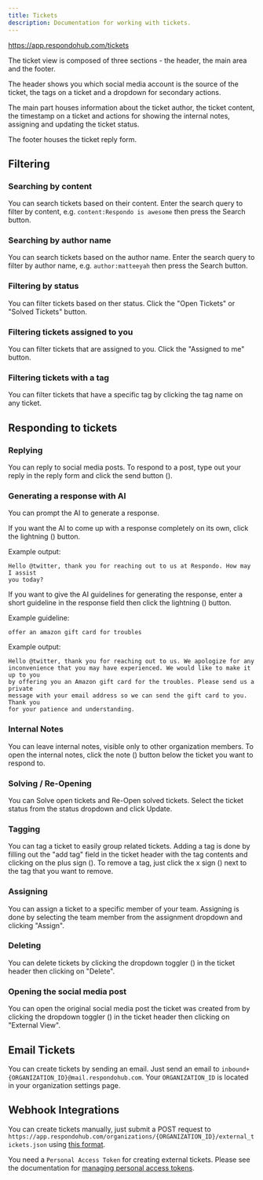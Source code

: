 ```yaml
---
title: Tickets
description: Documentation for working with tickets.
---
```


<https://app.respondohub.com/tickets>

The ticket view is composed of three sections - the header, the main area and
the footer.

The header shows you which social media account is the source of the
ticket, the tags on a ticket and a dropdown for secondary actions.

The main part houses information about the ticket author, the ticket content,
the timestamp on a ticket and actions for showing the internal notes, assigning
and updating the ticket status.

The footer houses the ticket reply form.

## Filtering

### Searching by content

You can search tickets based on their content. Enter the search query to filter
by content, e.g. `content:Respondo is awesome` then press the Search button.

### Searching by author name

You can search tickets based on the author name. Enter the search query to
filter by author name, e.g. `author:matteeyah` then press the Search button.

### Filtering by status

You can filter tickets based on ther status. Click the "Open Tickets" or "Solved
Tickets" button.

### Filtering tickets assigned to you

You can filter tickets that are assigned to you. Click the "Assigned to me"
button.

### Filtering tickets with a tag

You can filter tickets that have a specific tag by clicking the tag name on any
ticket.

## Responding to tickets

### Replying

You can reply to social media posts. To respond to a post, type out your reply
in the reply form and click the send button (<i class="bi bi-telegram"></i>).

### Generating a response with AI

You can prompt the AI to generate a response.

If you want the AI to come up with a response completely on its own, click the
lightning (<i class="bi bi-lightning"></i>) button.

Example output:

```plain
Hello @twitter, thank you for reaching out to us at Respondo. How may I assist
you today?
```

If you want to give the AI guidelines for generating the response, enter a short
guideline in the response field then click the lightning
(<i class="bi bi-lightning"></i>) button.

Example guideline:

```plain
offer an amazon gift card for troubles
```

Example output:

```plain
Hello @twitter, thank you for reaching out to us. We apologize for any
inconvenience that you may have experienced. We would like to make it up to you
by offering you an Amazon gift card for the troubles. Please send us a private
message with your email address so we can send the gift card to you. Thank you
for your patience and understanding.
```

### Internal Notes

You can leave internal notes, visible only to other organization members. To open
the internal notes, click the note (<i class="bi bi-sticky"></i>) button below
the ticket you want to respond to.

### Solving / Re-Opening

You can Solve open tickets and Re-Open solved tickets. Select the ticket status
from the status dropdown and click Update.

### Tagging

You can tag a ticket to easily group related tickets. Adding a tag is done by
filling out the "add tag" field in the ticket header with the tag contents and
clicking on the plus sign (<i class="bi bi-plus"></i>). To remove a tag, just
click the x sign (<i class="bi bi-x"></i>) next to the tag that you want to
remove.

### Assigning

You can assign a ticket to a specific member of your team. Assigning is done by
selecting the team member from the assignment dropdown and clicking "Assign".

### Deleting

You can delete tickets by clicking the dropdown toggler
(<i class="bi bi-three-dots"></i>) in the ticket header then clicking on
"Delete".

### Opening the social media post

You can open the original social media post the ticket was created from by
clicking the dropdown toggler (<i class="bi bi-three-dots"></i>) in the ticket
header then clicking on "External View".

## Email Tickets

You can create tickets by sending an email. Just send an email to
`inbound+{ORGANIZATION_ID}@mail.respondohub.com`. Your `ORGANIZATION_ID` is
located in your organization settings page.

## Webhook Integrations

You can create tickets manually, just submit a POST request to
`https://app.respondohub.com/organizations/{ORGANIZATION_ID}/external_tickets.json`
using [this format](https://docs.respondohub.com/external_ticket_format).

You need a `Personal Access Token` for creating external tickets. Please see the
documentation for [managing personal access tokens](../users#personal-access-tokens).
